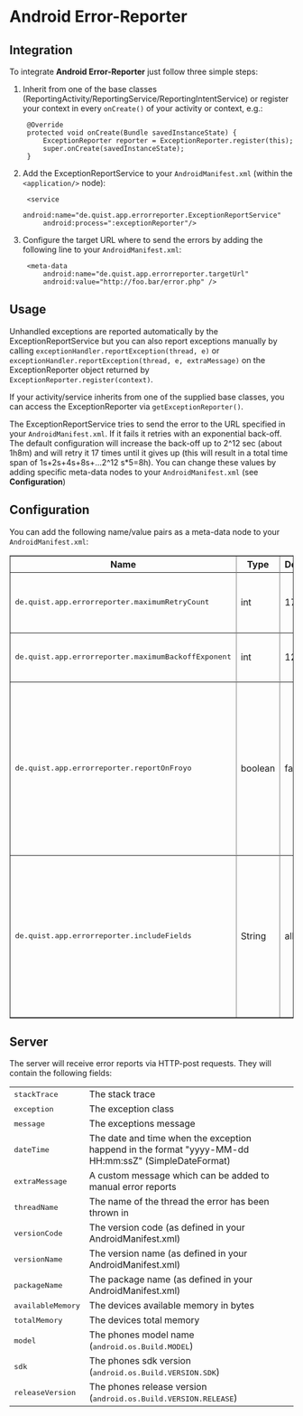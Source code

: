 Android Error-Reporter
======================

Integration
------------
To integrate **Android Error-Reporter** just follow three simple steps:

1. Inherit from one of the base classes (ReportingActivity/ReportingService/ReportingIntentService) or register your context in every `onCreate()` of your activity or context, e.g.: 

    
        @Override
        protected void onCreate(Bundle savedInstanceState) {
            ExceptionReporter reporter = ExceptionReporter.register(this);
            super.onCreate(savedInstanceState);
        }
    

2. Add the ExceptionReportService to your `AndroidManifest.xml` (within the `<application/>` node):

		<service
			android:name="de.quist.app.errorreporter.ExceptionReportService"
			android:process=":exceptionReporter"/>

3. Configure the target URL where to send the errors by adding the following line to your `AndroidManifest.xml`:

		<meta-data
			android:name="de.quist.app.errorreporter.targetUrl"
			android:value="http://foo.bar/error.php" />
    
    
Usage
-----
Unhandled exceptions are reported automatically by the ExceptionReportService
but you can also report exceptions manually by calling `exceptionHandler.reportException(thread, e)`
or `exceptionHandler.reportException(thread, e, extraMessage)` on the ExceptionReporter
object returned by `ExceptionReporter.register(context)`.

If your activity/service inherits from one of the supplied base classes, you can access the
ExceptionReporter via `getExceptionReporter()`.

The ExceptionReportService tries to send the error to the URL specified in your `AndroidManifest.xml`.
If it fails it retries with an exponential back-off. The default configuration will increase the back-off
up to 2^12 sec (about 1h8m) and will retry it 17 times until it gives up (this will result in a total
time span of 1s+2s+4s+8s+...2^12 s*5=8h). You can change these values by adding specific meta-data nodes to your `AndroidManifest.xml` (see __Configuration__)

Configuration
-------------
You can add the following name/value pairs as a meta-data node to your `AndroidManifest.xml`:
<table border="1">
	<tr>
		<th><b>Name</b></th>
		<th><b>Type</b></th>
		<th><b>Default</b></th>
		<th><b>Description</b></th>
	<tr>
	<tr>
		<td><tt>de.quist.app.errorreporter.maximumRetryCount</tt></td>
		<td>int</td>
		<td>17</td>
		<td>Maximum number of tries to send an error report</td>
	<tr>
	<tr>
		<td><tt>de.quist.app.errorreporter.maximumBackoffExponent</tt></td>
		<td>int</td>
		<td>12</td>
		<td>Maximum exponent for the back-off</td>
	<tr>
	<tr>
		<td><tt>de.quist.app.errorreporter.reportOnFroyo</tt></td>
		<td>boolean</td>
		<td>false</td>
		<td>Defines whether unhandled exception are reported on Android 2.2 (Froyo) and above or not, since Froyo has its own error-reporting system</td>
	<tr>
	<tr>
		<td><tt>de.quist.app.errorreporter.includeFields</tt></td>
		<td>String</td>
		<td>all</td>
		<td>Comma-separated list of fields to send (field names as of section <b>Server</b>). If the list contains <tt>all</tt>, all available fields will be included</td>
	<tr>
</table>
		


Server
------
The server will receive error reports via HTTP-post requests. They will contain the following fields:

<table>
	<tr>
		<td><tt>stackTrace</tt></td>
		<td>The stack trace</td>
	</tr>
	<tr>
		<td><tt>exception</tt></td>
		<td>The exception class</td>
	</tr>
    <tr>
        <td><tt>message</tt></td>
        <td>The exceptions message</td>
    </tr>
    <tr>
        <td><tt>dateTime</tt></td>
        <td>The date and time when the exception happend in the format "yyyy-MM-dd HH:mm:ssZ" (SimpleDateFormat)</td>
    </tr>
    <tr>
        <td><tt>extraMessage</tt></td>
        <td>A custom message which can be added to manual error reports</td>
    </tr>
    <tr>
        <td><tt>threadName</tt></td>
        <td>The name of the thread the error has been thrown in</td>
    </tr>
    <tr>
        <td><tt>versionCode</tt></td>
        <td>The version code (as defined in your AndroidManifest.xml)</td>
    </tr>
    <tr>
        <td><tt>versionName</tt></td>
        <td>The version name (as defined in your AndroidManifest.xml)</td>
    </tr>
    <tr>
        <td><tt>packageName</tt></td>
        <td>The package name (as defined in your AndroidManifest.xml)</td>
    </tr>
    <tr>
        <td><tt>availableMemory</tt></td>
        <td>The devices available memory in bytes</td>
    </tr>
    <tr>
        <td><tt>totalMemory</tt></td>
        <td>The devices total memory</td>
    </tr>
    <tr>
        <td><tt>model</tt></td>
        <td>The phones model name (<tt>android.os.Build.MODEL</tt>)</td>
    </tr>
    <tr>
        <td><tt>sdk</tt></td>
        <td>The phones sdk version (<tt>android.os.Build.VERSION.SDK</tt>)</td>
    </tr>
    <tr>
        <td><tt>releaseVersion</tt></td>
        <td>The phones release version (<tt>android.os.Build.VERSION.RELEASE</tt>)</td>
    </tr>
</table>
